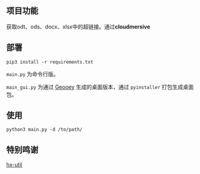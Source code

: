 ## 项目功能
获取odt、ods、docx、xlsx中的超链接。通过**cloudmersive** 

## 部署
`pip3 install -r requirements.txt`

`main.py` 为命令行版。

`main_gui.py` 为通过 [Geooey](https://github.com/chriskiehl/Gooey) 生成的桌面版本，通过 `pyinstaller` 打包生成桌面包。

## 使用 

`python3 main.py -d /to/path/`

## 特别鸣谢
[hx-util](https://github.com/Colin-Fredericks/hx-util)